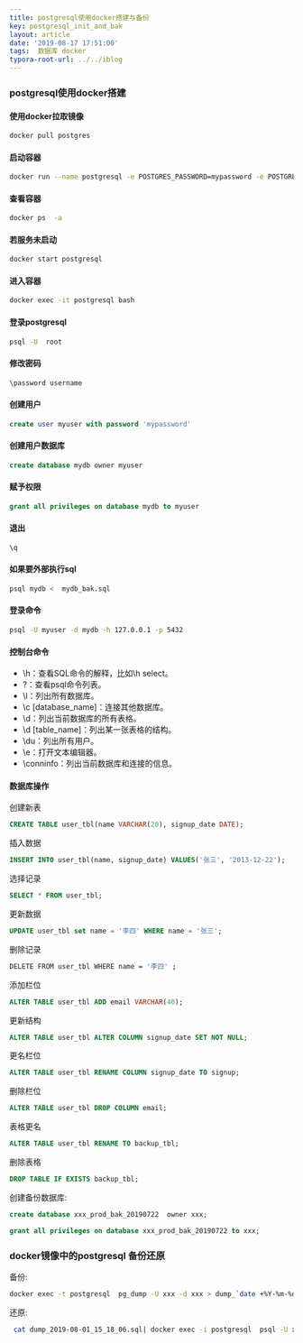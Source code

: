 ```yaml
---
title: postgresql使用docker搭建与备份
key: postgresql_init_and_bak
layout: article
date: '2019-08-17 17:51:00'
tags:  数据库 docker
typora-root-url: ../../iblog
---
```


### postgresql使用docker搭建

#### 使用docker拉取镜像

```bash
docker pull postgres
```

#### 启动容器

```bash
docker run --name postgresql -e POSTGRES_PASSWORD=mypassword -e POSTGRES_USER=myuser -p 5432:5432 -v /data/db_pg:/var/lib/postgresql/data -d postgres
```

#### 查看容器

```bash
docker ps  -a
```

#### 若服务未启动

```bash
docker start postgresql
```

#### 进入容器

```bash
docker exec -it postgresql bash
```

#### 登录postgresql

```bash
psql -U  root
```

#### 修改密码

```bash
\password username
```

#### 创建用户

```sql
create user myuser with password 'mypassword'
```

#### 创建用户数据库

```sql
create database mydb owner myuser
```

#### 赋予权限

```sql
grant all privileges on database mydb to myuser
```

#### 退出

```sql
\q
```

#### 如果要外部执行sql

```sql
psql mydb <  mydb_bak.sql
```

#### 登录命令

```bash
psql -U myuser -d mydb -h 127.0.0.1 -p 5432
```

#### 控制台命令

- \h：查看SQL命令的解释，比如\h select。
- \?：查看psql命令列表。
- \l：列出所有数据库。
- \c [database_name]：连接其他数据库。
- \d：列出当前数据库的所有表格。
- \d [table_name]：列出某一张表格的结构。
- \du：列出所有用户。
- \e：打开文本编辑器。
- \conninfo：列出当前数据库和连接的信息。

#### 数据库操作

 创建新表 

```sql
CREATE TABLE user_tbl(name VARCHAR(20), signup_date DATE);
```

插入数据 

```sql
INSERT INTO user_tbl(name, signup_date) VALUES('张三', '2013-12-22');
```

 选择记录 

```sql
SELECT * FROM user_tbl;
```

更新数据 

```sql
UPDATE user_tbl set name = '李四' WHERE name = '张三';
```

删除记录 

```bash
DELETE FROM user_tbl WHERE name = '李四' ;
```

添加栏位 

```sql
ALTER TABLE user_tbl ADD email VARCHAR(40);
```

更新结构 

```sql
ALTER TABLE user_tbl ALTER COLUMN signup_date SET NOT NULL;
```

更名栏位 

```sql
ALTER TABLE user_tbl RENAME COLUMN signup_date TO signup;
```

删除栏位 

```sql
ALTER TABLE user_tbl DROP COLUMN email;
```

表格更名 

```sql
ALTER TABLE user_tbl RENAME TO backup_tbl;
```

删除表格 

```sql
DROP TABLE IF EXISTS backup_tbl;
```

创建备份数据库:

```sql
create database xxx_prod_bak_20190722  owner xxx;

grant all privileges on database xxx_prod_bak_20190722 to xxx;
```

### docker镜像中的postgresql 备份还原

备份:

```bash
docker exec -t postgresql  pg_dump -U xxx -d xxx > dump_`date +%Y-%m-%d"_"%H_%M_%S`.sql
```

还原:

```bash
 cat dump_2019-08-01_15_18_06.sql| docker exec -i postgresql  psql -U xxx
```



